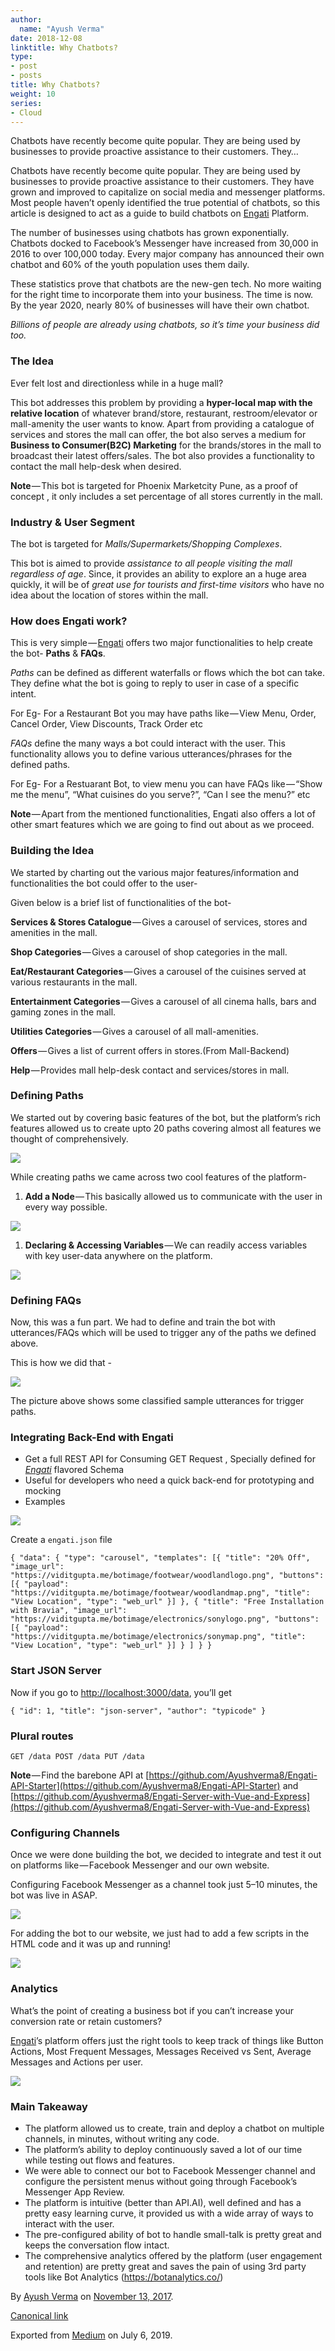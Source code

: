 ```yaml
---
author:
  name: "Ayush Verma"
date: 2018-12-08
linktitle: Why Chatbots?
type:
- post
- posts
title: Why Chatbots?
weight: 10
series:
- Cloud
---
```


Chatbots have recently become quite popular. They are being used by businesses to provide proactive assistance to their customers. They…

Chatbots have recently become quite popular. They are being used by businesses to provide proactive assistance to their customers. They have grown and improved to capitalize on social media and messenger platforms. Most people haven’t openly identified the true potential of chatbots, so this article is designed to act as a guide to build chatbots on [Engati](http://www.engati.com) Platform.

The number of businesses using chatbots has grown exponentially. Chatbots docked to Facebook’s Messenger have increased from 30,000 in 2016 to over 100,000 today. Every major company has announced their own chatbot and 60% of the youth population uses them daily.

These statistics prove that chatbots are the new-gen tech. No more waiting for the right time to incorporate them into your business. The time is now. By the year 2020, nearly 80% of businesses will have their own chatbot.

_Billions of people are already using chatbots, so it’s time your business did too._

### The Idea

Ever felt lost and directionless while in a huge mall?

This bot addresses this problem by providing a **hyper-local map with the relative location** of whatever brand/store, restaurant, restroom/elevator or mall-amenity the user wants to know. Apart from providing a catalogue of services and stores the mall can offer, the bot also serves a medium for **Business to Consumer(B2C) Marketing** for the brands/stores in the mall to broadcast their latest offers/sales. The bot also provides a functionality to contact the mall help-desk when desired.

**Note** — This bot is targeted for Phoenix Marketcity Pune, as a proof of concept , it only includes a set percentage of all stores currently in the mall.

### Industry & User Segment

The bot is targeted for _Malls/Supermarkets/Shopping Complexes_.

This bot is aimed to provide _assistance to all people visiting the mall regardless of age_. Since, it provides an ability to explore an a huge area quickly, it will be of _great use for tourists and first-time visitors_ who have no idea about the location of stores within the mall.

### How does Engati work?

This is very simple — [Engati](http://www.engati.com) offers two major functionalities to help create the bot- **Paths** & **FAQs**.

_Paths_ can be defined as different waterfalls or flows which the bot can take. They define what the bot is going to reply to user in case of a specific intent.

For Eg- For a Restaurant Bot you may have paths like — View Menu, Order, Cancel Order, View Discounts, Track Order etc

_FAQs_ define the many ways a bot could interact with the user. This functionality allows you to define various utterances/phrases for the defined paths.

For Eg- For a Restuarant Bot, to view menu you can have FAQs like — “Show me the menu”, “What cuisines do you serve?”, “Can I see the menu?” etc

**Note** — Apart from the mentioned functionalities, Engati also offers a lot of other smart features which we are going to find out about as we proceed.

### Building the Idea

We started by charting out the various major features/information and functionalities the bot could offer to the user-

Given below is a brief list of functionalities of the bot-

**Services & Stores Catalogue** — Gives a carousel of services, stores and amenities in the mall.

**Shop Categories** — Gives a carousel of shop categories in the mall.

**Eat/Restaurant Categories** — Gives a carousel of the cuisines served at various restaurants in the mall.

**Entertainment Categories** — Gives a carousel of all cinema halls, bars and gaming zones in the mall.

**Utilities Categories** — Gives a carousel of all mall-amenities.

**Offers** — Gives a list of current offers in stores.(From Mall-Backend)

**Help** — Provides mall help-desk contact and services/stores in mall.

### Defining Paths

We started out by covering basic features of the bot, but the platform’s rich features allowed us to create upto 20 paths covering almost all features we thought of comprehensively.

![](https://cdn-images-1.medium.com/max/800/0*QFLG_-DnTe9dhry5.png)

While creating paths we came across two cool features of the platform-

1.  **Add a Node** — This basically allowed us to communicate with the user in every way possible.

![](https://cdn-images-1.medium.com/max/800/0*xc_kUrLP-JU9E9rY.png)

1.  **Declaring & Accessing Variables** — We can readily access variables with key user-data anywhere on the platform.

![](https://cdn-images-1.medium.com/max/800/0*EYsEvCmGj9Zhutc5.png)

### Defining FAQs

Now, this was a fun part. We had to define and train the bot with utterances/FAQs which will be used to trigger any of the paths we defined above.

This is how we did that -

![](https://cdn-images-1.medium.com/max/800/0*lcZ86NhLjPzf1Ana.png)

The picture above shows some classified sample utterances for trigger paths.

### Integrating Back-End with Engati

*   Get a full REST API for Consuming GET Request , Specially defined for [_Engati_](http://www.engati.com) flavored Schema
*   Useful for developers who need a quick back-end for prototyping and mocking
*   Examples

![](https://cdn-images-1.medium.com/max/800/0*PSiMe5mF6SyqE1-D.)

Create a `engati.json` file

```
{ "data": { "type": "carousel", "templates": [{ "title": "20% Off", "image_url": "https://viditgupta.me/botimage/footwear/woodlandlogo.png", "buttons": [{ "payload": "https://viditgupta.me/botimage/footwear/woodlandmap.png", "title": "View Location", "type": "web_url" }] }, { "title": "Free Installation with Bravia", "image_url": "https://viditgupta.me/botimage/electronics/sonylogo.png", "buttons": [{ "payload": "https://viditgupta.me/botimage/electronics/sonymap.png", "title": "View Location", "type": "web_url" }] } ] } }
```

### Start JSON Server

Now if you go to [http://localhost:3000/data](http://localhost:3000/data), you’ll get

```
{ "id": 1, "title": "json-server", "author": "typicode" }
```

### Plural routes

```
GET /data POST /data PUT /data
```

**Note** — Find the barebone API at [https://github.com/Ayushverma8/Engati-API-Starter](https://github.com/Ayushverma8/Engati-API-Starter) and [https://github.com/Ayushverma8/Engati-Server-with-Vue-and-Express](https://github.com/Ayushverma8/Engati-Server-with-Vue-and-Express)

### Configuring Channels

Once we were done building the bot, we decided to integrate and test it out on platforms like — Facebook Messenger and our own website.

Configuring Facebook Messenger as a channel took just 5–10 minutes, the bot was live in ASAP.

![](https://cdn-images-1.medium.com/max/800/0*gorjoMHD5hQSsGmB.png)

For adding the bot to our website, we just had to add a few scripts in the HTML code and it was up and running!

![](https://cdn-images-1.medium.com/max/800/0*mM3u4KNxQIRj2mIi.png)

### Analytics

What’s the point of creating a business bot if you can’t increase your conversion rate or retain customers?

[Engati](http://www.engati.com)’s platform offers just the right tools to keep track of things like Button Actions, Most Frequent Messages, Messages Received vs Sent, Average Messages and Actions per user.

![](https://cdn-images-1.medium.com/max/800/0*42HNAIlk40CbgYG0.png)

### Main Takeaway

*   The platform allowed us to create, train and deploy a chatbot on multiple channels, in minutes, without writing any code.
*   The platform’s ability to deploy continuously saved a lot of our time while testing out flows and features.
*   We were able to connect our bot to Facebook Messenger channel and configure the persistent menus without going through Facebook’s Messenger App Review.
*   The platform is intuitive (better than API.AI), well defined and has a pretty easy learning curve, it provided us with a wide array of ways to interact with the user.
*   The pre-configured ability of bot to handle small-talk is pretty great and keeps the conversation flow intact.
*   The comprehensive analytics offered by the platform (user engagement and retention) are pretty great and saves the pain of using 3rd party tools like Bot Analytics (https://botanalytics.co/)

By [Ayush Verma](https://medium.com/@Ayushverma8) on [November 13, 2017](https://medium.com/p/cb6c420b3147).

[Canonical link](https://medium.com/@Ayushverma8/why-chatbots-cb6c420b3147)

Exported from [Medium](https://medium.com) on July 6, 2019.